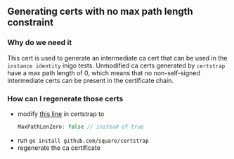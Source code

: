 ## Generating certs with no max path length constraint

### Why do we need it

This cert is used to generate an intermediate ca cert that can be used in the
`instance identity` inigo tests. Unmodified ca certs generated by `certstrap`
have a max path length of 0, which means that no non-self-signed intermediate
certs can be present in the certificate chain.

### How can I regenerate those certs

- modify [this line](https://github.com/square/certstrap/blob/b6aef507a0840bf78bac99e7ffa6e6eb5c2c3c9f/pkix/cert_auth.go#L63) in certstrap to
  ```go
  MaxPathLenZero: false // instead of true
  ```
- run `go install github.com/square/certstrap`
- regenerate the ca certificate
